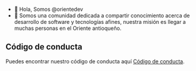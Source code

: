 - 👋 Hola, Somos @orientedev
- 👀 Somos una comunidad dedicada a compartir conocimiento acerca de desarrollo de software y tecnologías afines, nuestra misión es llegar a muchas personas en el Oriente antioqueño.

## Código de conducta
Puedes encontrar nuestro código de conducta aquí [Código de conducta](CODE_OF_CONDUCT.md).

<!---
orientedev/orientedev is a ✨ special ✨ repository because its `README.md` (this file) appears on your GitHub profile.
You can click the Preview link to take a look at your changes.
--->
